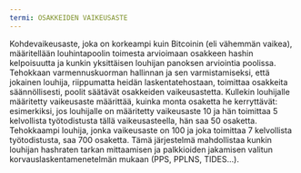 ```yaml
---
termi: OSAKKEIDEN VAIKEUSASTE
---
```


Kohdevaikeusaste, joka on korkeampi kuin Bitcoinin (eli vähemmän vaikea), määritellään louhintapoolin toimesta arvioimaan osakkeen hashin kelpoisuutta ja kunkin yksittäisen louhijan panoksen arviointia poolissa. Tehokkaan varmennuskuorman hallinnan ja sen varmistamiseksi, että jokainen louhija, riippumatta heidän laskentatehostaan, toimittaa osakkeita säännöllisesti, poolit säätävät osakkeiden vaikeusastetta. Kullekin louhijalle määritetty vaikeusaste määrittää, kuinka monta osaketta he kerryttävät: esimerkiksi, jos louhijalle on määritetty vaikeusaste 10 ja hän toimittaa 5 kelvollista työtodistusta tällä vaikeusasteella, hän saa 50 osaketta. Tehokkaampi louhija, jonka vaikeusaste on 100 ja joka toimittaa 7 kelvollista työtodistusta, saa 700 osaketta. Tämä järjestelmä mahdollistaa kunkin louhijan hashraten tarkan mittaamisen ja palkkioiden jakamisen valitun korvauslaskentamenetelmän mukaan (PPS, PPLNS, TIDES...).